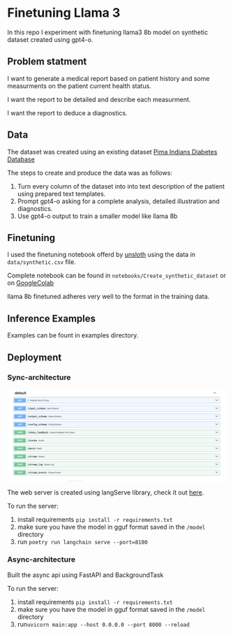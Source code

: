 # Finetuning Llama 3
In this repo I experiment with finetuning llama3 8b model on synthetic dataset created using gpt4-o.

## Problem statment
I want to generate a medical report based on patient history and some measurments on the patient current health status.

I want the report to be detailed and describe each measurment.

I want the report to deduce a diagnostics.

## Data
The dataset was created using an existing dataset [Pima Indians Diabetes Database](https://www.kaggle.com/datasets/uciml/pima-indians-diabetes-database)

The steps to create and produce the data was as follows:
1. Turn every column of the dataset into into text description of the patient using prepared text templates.
2. Prompt gpt4-o asking for a complete analysis, detailed illustration and diagnostics.
3. Use gpt4-o output to train a smaller model like llama 8b


## Finetuning
I used the finetuning notebook offerd by [unsloth](https://github.com/unslothai/unsloth) using the data in ```data/synthetic.csv``` file. 

Complete notebook can be found in ```notebooks/Create_synthetic_dataset``` or on [GoogleColab](https://colab.research.google.com/drive/1iSAv8jwN3-fV9NVGqd_xEgAnu4p7kttq?usp=sharing)

llama 8b finetuned adheres very well to the format in the training data.

## Inference Examples
Examples can be fount in examples directory.

## Deployment
### Sync-architecture 
![alt text](<Screenshot 2024-05-21 at 8.54.16 PM.png>)

The web server is created using langServe library, check it out [here](https://www.langchain.com/langserve).

To run the server:
1. install requirements 
```pip install -r requirements.txt```
2. make sure you have the model in gguf format saved in the ```/model``` directory
3. run ```poetry run langchain serve --port=8100```

### Async-architecture
Built the async api using FastAPI and BackgroundTask

To run the server:
1. install requirements 
```pip install -r requirements.txt```
2. make sure you have the model in gguf format saved in the ```/model``` directory
3. run```uvicorn main:app --host 0.0.0.0 --port 8000 --reload```
